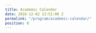 ```yaml
---
title: Academic Calendar
date: 2016-12-02 13:51:00 Z
permalink: "/program/academic-calendar/"
position: 0
---
```


